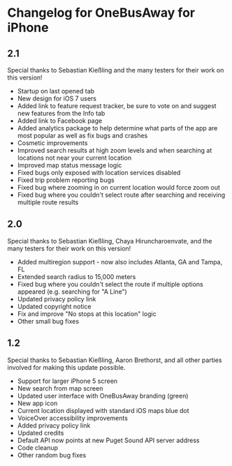 # Changelog for OneBusAway for iPhone

## 2.1

Special thanks to Sebastian Kießling and the many testers for their work on this version!

* Startup on last opened tab
* New design for iOS 7 users
* Added link to feature request tracker, be sure to vote on and suggest new features from the Info tab
* Added link to Facebook page
* Added analytics package to help determine what parts of the app are most popular as well as fix bugs and crashes
* Cosmetic improvements
* Improved search results at high zoom levels and when searching at locations not near your current location
* Improved map status message logic
* Fixed bugs only exposed with location services disabled
* Fixed trip problem reporting bugs
* Fixed bug where zooming in on current location would force zoom out
* Fixed bug where you couldn't select route after searching and receiving multiple route results

## 2.0

Special thanks to Sebastian Kießling, Chaya Hiruncharoenvate, and the many testers for their work on this version!

* Added multiregion support - now also includes Atlanta, GA and Tampa, FL
* Extended search radius to 15,000 meters
* Fixed bug where you couldn't select the route if multiple options appeared (e.g. searching for "A Line")
* Updated privacy policy link
* Updated copyright notice
* Fix and improve "No stops at this location" logic
* Other small bug fixes

## 1.2

Special thanks to Sebastian Kießling, Aaron Brethorst, and all other parties involved for making this update possible. 

* Support for larger iPhone 5 screen
* New search from map screen
* Updated user interface with OneBusAway branding (green)
* New app icon
* Current location displayed with standard iOS maps blue dot
* VoiceOver accessibility improvements
* Added privacy policy link
* Updated credits
* Default API now points at new Puget Sound API server address
* Code cleanup
* Other random bug fixes
